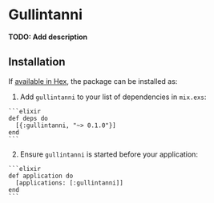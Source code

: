 # Gullintanni

**TODO: Add description**

## Installation

If [available in Hex](https://hex.pm/docs/publish), the package can be installed as:

  1. Add `gullintanni` to your list of dependencies in `mix.exs`:

    ```elixir
    def deps do
      [{:gullintanni, "~> 0.1.0"}]
    end
    ```

  2. Ensure `gullintanni` is started before your application:

    ```elixir
    def application do
      [applications: [:gullintanni]]
    end
    ```

